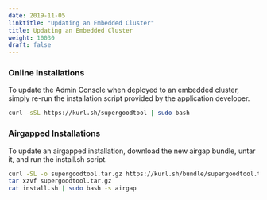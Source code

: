 ```yaml
---
date: 2019-11-05
linktitle: "Updating an Embedded Cluster"
title: Updating an Embedded Cluster
weight: 10030
draft: false
---
```


### Online Installations

To update the Admin Console when deployed to an embedded cluster, simply re-run the installation script provided by the application developer.

```bash
curl -sSL https://kurl.sh/supergoodtool | sudo bash
```

### Airgapped Installations

To update an airgapped installation, download the new airgap bundle, untar it, and run the install.sh script.

```bash
curl -SL -o supergoodtool.tar.gz https://kurl.sh/bundle/supergoodtool.tar.gz
tar xzvf supergoodtool.tar.gz
cat install.sh | sudo bash -s airgap
```
